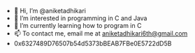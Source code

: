 - 👋 Hi, I’m @aniketadhikari
- 👀 I’m interested in programming in C and Java 
- 🌱 I’m currently learning how to program in C 
- 📫 To contact me, email me at aniketadhikari6th@gmail.com
- 0x6327489D76507b54d5373bBEAB7FBe0E5722dD5B

<!---
aniketadhikari/aniketadhikari is a ✨ special ✨ repository because its `README.md` (this file) appears on your GitHub profile.
You can click the Preview link to take a look at your changes.
--->
